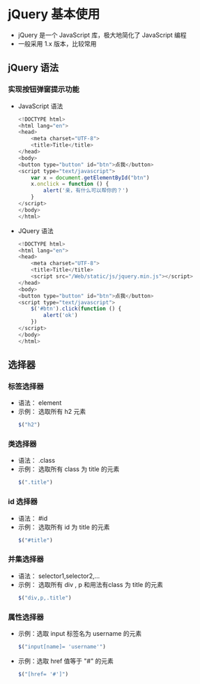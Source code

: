 # jQuery 基本使用
- jQuery 是一个 JavaScript 库，极大地简化了 JavaScript 编程
- 一般采用 1.x 版本，比较常用

## jQuery 语法
### 实现按钮弹窗提示功能
- JavaScript 语法
    ```js
    <!DOCTYPE html>
    <html lang="en">
    <head>
        <meta charset="UTF-8">
        <title>Title</title>
    </head>
    <body>
    <button type="button" id="btn">点我</button>
    <script type="text/javascript">
        var x = document.getElementById("btn")
        x.onclick = function () {
            alert('亲，有什么可以帮你的？')
        }
    </script>
    </body>
    </html>
    ```
- JQuery 语法
    ```js
    <!DOCTYPE html>
    <html lang="en">
    <head>
        <meta charset="UTF-8">
        <title>Title</title>
        <script src="/Web/static/js/jquery.min.js"></script>
    </head>
    <body>
    <button type="button" id="btn">点我</button>
    <script type="text/javascript">
        $('#btn').click(function () {
            alert('ok')
        })
    </script>
    </body>
    </html>
    ```

## 选择器
### 标签选择器
- 语法： element
- 示例： 选取所有 h2 元素
    ```js
    $("h2")
    ```
### 类选择器
- 语法： .class
- 示例： 选取所有 class 为 title 的元素
    ```js
    $(".title")
    ```
### id 选择器
- 语法： #id
- 示例： 选取所有 id 为 title 的元素
    ```js
    $("#title")
    ```
### 并集选择器
- 语法： selector1,selector2,...
- 示例： 选取所有 div , p 和用法有class 为 title 的元素
    ```js
    $("div,p,.title")
    ```
### 属性选择器
- 示例：选取 input 标签名为 username 的元素
    ```js
    $("input[name]= 'username'")
    ```
- 示例：选取 href 值等于 "#" 的元素
    ```js
    $("[href= '#']")
    ```